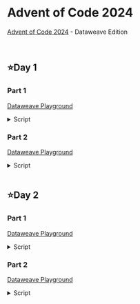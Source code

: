 # Advent of Code 2024
[Advent of Code 2024](https://adventofcode.com/2024) - Dataweave Edition

<br>

## ⭐Day 1

### Part 1

<a href="https://dataweave.mulesoft.com/learn/playground?projectMethod=GHRepo&repo=EduardaSRBastos%2Fadvent-of-code-2024&path=day1%2Fpart1">Dataweave Playground<a>

<details>
  <summary>Script</summary>

```dataweave
%dw 2.0
input payload application/csv separator=" ", header=false
output application/json

var leftOrdered = payload.column_0 orderBy ((item) -> item)
var rightOrdered = payload.column_3 orderBy ((item) -> item)
var distances = leftOrdered map ((item, index) -> 
                        abs(item - rightOrdered[index]))
---
"Total Distance": sum(distances default [])
```
</details>

### Part 2

<a href="https://dataweave.mulesoft.com/learn/playground?projectMethod=GHRepo&repo=EduardaSRBastos%2Fadvent-of-code-2024&path=day1%2Fpart2">Dataweave Playground<a>

<details>
  <summary>Script</summary>

```dataweave
%dw 2.0
input payload application/csv separator=" ", header=false
import * from dw::core::Arrays
output application/json

var left = payload.column_0
var right = payload.column_3

var similarity = left map ((item) -> 
                    (right countBy ($ ~= item) default 0) * item)
---
"Similarity Score": sum(similarity default [])
```
</details>

<br>

## ⭐Day 2

### Part 1

<a href="https://dataweave.mulesoft.com/learn/playground?projectMethod=GHRepo&repo=EduardaSRBastos%2Fadvent-of-code-2024&path=day2%2Fpart1">Dataweave Playground<a>

<details>
  <summary>Script</summary>

```dataweave
%dw 2.0
input payload application/csv separator=" ", header=false
import * from dw::core::Arrays
output application/json

var reports = payload map ((report) -> report pluck ((value) -> value as Number))

var differences = (report) -> 
    report[1 to -1] map ((item, index) -> item - report[index])

var checkedReports = (differences) -> 
    (differences filter ($ >= -3 and $ <= -1)) == differences or 
    (differences filter ($ >= 1 and $ <= 3)) == differences

var safeReports = reports filter ((report) -> 
    checkedReports(differences(report)))
---
"Total Safe Reports": sizeOf(safeReports)
```
</details>

### Part 2

<a href="https://dataweave.mulesoft.com/learn/playground?projectMethod=GHRepo&repo=EduardaSRBastos%2Fadvent-of-code-2024&path=day2%2Fpart2">Dataweave Playground<a>

<details>
  <summary>Script</summary>

```dataweave
%dw 2.0
input payload application/csv separator=" ", header=false
import * from dw::core::Arrays
output application/json

var reports = payload map ((report) -> report pluck ((value) -> value as Number))

var differences = (report) -> 
    report[1 to -1] map ((item, index) -> item - report[index])

var checkedReports = (differences) -> 
    (differences filter ($ >= -3 and $ <= -1)) == differences or 
    (differences filter ($ >= 1 and $ <= 3)) == differences

var safeReportsWithLevelRemoved = (report) -> 
    (0 to sizeOf(report) - 1) map ((i) -> 
        checkedReports(differences(report filter ((item, index) -> index != i)))
    ) filter ((safe) -> safe) 

var safeReports = reports filter ((report) -> 
    checkedReports(differences(report)) or 
    !isEmpty(safeReportsWithLevelRemoved(report)))
---
"Total Safe Reports": sizeOf(safeReports)

```
</details>